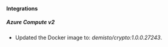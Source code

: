 #### Integrations
##### Azure Compute v2
- Updated the Docker image to: *demisto/crypto:1.0.0.27243*.
